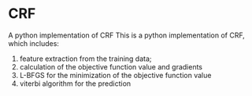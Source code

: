 # CRF
A python implementation of CRF
This is a python implementation of CRF, which includes:
1) feature extraction from the training data;
2) calculation of the objective function value and gradients
3) L-BFGS for the minimization of the objective function value
4) viterbi algorithm for the prediction 
